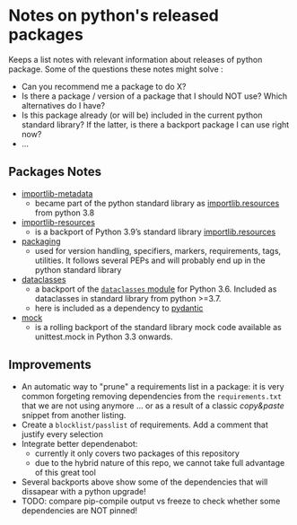 # Notes on python's released packages


Keeps a list notes with relevant information about releases of python package. Some of the questions these notes might solve :

- Can you recommend me a package to do X?
- Is there a package / version of a package that I should NOT use? Which alternatives do I have?
- Is this package already (or will be) included in the current python standard library? If the latter, is there a backport package I can use right now?
- ...

## Packages Notes


- [importlib-metadata](https://importlib-metadata.readthedocs.io/en/latest/)
  - became part of the python standard library as [importlib.resources](https://docs.python.org/3/library/importlib.metadata.html) from python 3.8
- [importlib-resources](https://importlib-resources.readthedocs.io/en/latest/)
  - is a backport of Python 3.9’s standard library [importlib.resources](https://docs.python.org/3.7/library/importlib.html#module-importlib.resources)
- [packaging](https://packaging.pypa.io/en/latest/)
  - used for  version handling, specifiers, markers, requirements, tags, utilities. It follows several PEPs and will probably end up in the python standard library
- [dataclasses](https://pypi.org/project/dataclasses/)
  - a backport of the [``dataclasses`` module](https://docs.python.org/3/library/dataclasses.html) for Python 3.6. Included as dataclasses in standard library from python >=3.7.
  - here is included as a dependency to [pydantic](https://pydantic-docs.helpmanual.io/)
- [mock](https://pypi.org/project/mock/)
  - is a rolling backport of the standard library mock code available as unittest.mock in Python 3.3 onwards.



## Improvements

- An automatic way to "prune" a requirements list in a package: it is very common forgeting removing dependencies from the ``requirements.txt`` that we are not using anymore ... or as a result of a classic *copy&paste* snippet from another listing.
- Create a ``blocklist/passlist`` of requirements. Add a comment that justify every selection
- Integrate better dependenabot:
  - currently it only covers two packages of this repository
  - due to the hybrid nature of this repo, we cannot take full advantage of this great tool
- Several backports above show some of the dependencies that will dissapear with a python upgrade!
- TODO: compare pip-compile output vs freeze to check whether some dependencies are NOT pinned!
